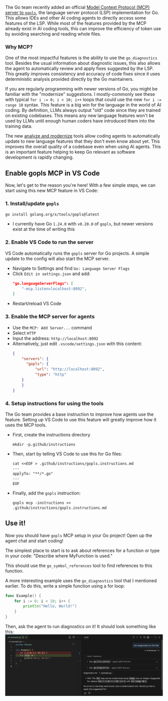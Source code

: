 The Go team recently added an official [Model Context Protocol (MCP) server to `gopls`](https://tip.golang.org/gopls/features/mcp), the language server protocol (LSP) implementation for Go. This allows IDEs and other AI coding agents to directly access some features of the LSP. While most of the features provided by the MCP already exist in AI coding tools, this can improve the efficiency of token use by avoiding searching and reading whole files.

### Why MCP?

One of the most impactful features is the ability to use the `go_diagnostics` tool. Besides the usual information about diagnostic issues, this also allows the agent to automatically review and apply fixes suggested by the LSP. This greatly improves consistency and accuracy of code fixes since it uses deterministic analysis provided directly by the Go maintainers.

If you are regularly programming with newer versions of Go, you might be familiar with the "modernize" suggestions. I mostly-commonly see these with typical `for i := 0; i < 10; i++` loops that could use the new `for i := range 10` syntax. This feature is a big win for the language in the world of AI coding. By definition, LLMs always output "old" code since they are trained on existing codebases. This means any new language features won't be used by LLMs until enough human coders have introduced them into the training data.

The new [analyze and modernize](https://pkg.go.dev/golang.org/x/tools/gopls/internal/analysis/modernize) tools allow coding agents to automatically update to new language features that they don't even know about yet. This improves the overall quality of a codebase even when using AI agents. This is an important feature helping to keep Go relevant as software development is rapidly changing.


## Enable gopls MCP in VS Code

Now, let's get to the reason you're here! With a few simple steps, we can start using this new MCP feature in VS Code:

### 1. Install/update `gopls`
```shell
go install golang.org/x/tools/gopls@latest
```
- I currently have Go `1.24.0` with `v0.20.0` of `gopls`, but newer versions exist at the time of writing this

### 2. Enable VS Code to run the server
VS Code automatically runs the `gopls` server for Go projects. A simple update to the config will also start the MCP server.

- Navigate to Settings and find `Go: Language Server Flags`
- Click `Edit in settings.json` and add:
  ```json
  "go.languageServerFlags": [
      "-mcp.listen=localhost:8092",
  ]
  ```
- Restart/reload VS Code

### 3. Enable the MCP server for agents
- Use the `MCP: Add Server...` command
- Select `HTTP`
- Input the address: `http://localhost:8092`
- Alternatively, just edit `.vscode/settings.json` with this content:
  ```json
  {
	  "servers": {
  		"gopls": {
	  		"url": "http://localhost:8092",
		  	"type": "http"
      }
	  }
  }
  ```

### 4. Setup instructions for using the tools

The Go team provides a base instruction to improve how agents use the feature. Setting up VS Code to use this feature will greatly improve how it uses the MCP tools.

- First, create the instructions directory
  ```shell
  mkdir -p.github/instructions
  ```
- Then, start by telling VS Code to use this for Go files:
  ```shell
  cat <<EOF > .github/instructions/gopls.instructions.md
  ---
  applyTo: "**/*.go"
  ---
  EOF
  ```
- Finally, add the `gopls` instruction:
  ```shell
  gopls mcp -instructions >> .github/instructions/gopls.instructions.md
  ```

## Use it!

Now you should have `gopls` MCP setup in your Go project! Open up the agent chat and start coding!

The simplest place to start is to ask about references for a function or type in your code: "Describe where MyFunction is used."

This should use the `go_symbol_references` tool to find references to this function.

A more interesting example uses the `go_diagnostics` tool that I mentioned earlier. To do this, write a simple function using a for loop:

```go
func Example() {
	for i := 0; i < 10; i++ {
		println("Hello, World!")
	}
}
```

Then, ask the agent to run diagnostics on it! It should look something like this:
![Go Diagnostic Agent Example](https://raw.githubusercontent.com/calvinmclean/calvinmclean.github.io/main/articles/gopls-mcp-vscode/go_diagnostics_example.png "Go Diagnostic Agent Example")
